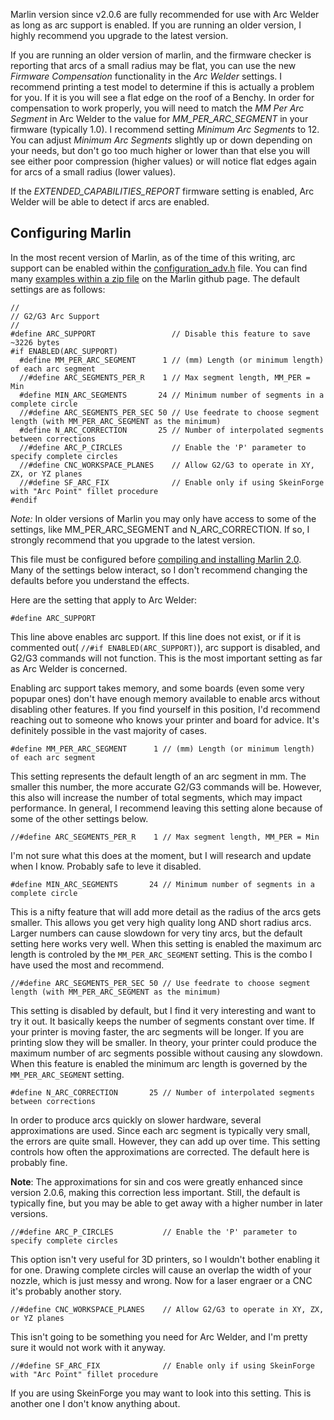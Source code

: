 Marlin version since v2.0.6 are fully recommended for use with Arc Welder as long as arc support is enabled. If you are
running an older version, I highly recommend you upgrade to the latest version.

If you are running an older version of marlin, and the firmware checker is reporting that arcs of a small radius may be
flat, you can use the new *Firmware Compensation* functionality in the *Arc Welder* settings. I recommend printing a
test model to determine if this is actually a problem for you. If it is you will see a flat edge on the roof of a
Benchy. In order for compensation to work properly, you will need to match the *MM Per Arc Segment* in Arc Welder to the
value for *MM_PER_ARC_SEGMENT* in your firmware (typically 1.0). I recommend setting *Minimum Arc Segments* to 12. You
can adjust *Minimum Arc Segments* slightly up or down depending on your needs, but don't go too much higher or lower
than that else you will see either poor compression (higher values) or will notice flat edges again for arcs of a small
radius (lower values).

If the *EXTENDED_CAPABILITIES_REPORT* firmware setting is enabled, Arc Welder will be able to detect if arcs are
enabled.

## Configuring Marlin

In the most recent version of Marlin, as of the time of this writing, arc support can be enabled within
the [configuration_adv.h](https://github.com/MarlinFirmware/Marlin/blob/2.0.x/Marlin/Configuration_adv.h) file. You can
find many [examples within a zip file](https://github.com/MarlinFirmware/Marlin/tree/2.0.x/config) on the Marlin github
page. The default settings are as follows:

```
//
// G2/G3 Arc Support
//
#define ARC_SUPPORT                 // Disable this feature to save ~3226 bytes
#if ENABLED(ARC_SUPPORT)
  #define MM_PER_ARC_SEGMENT      1 // (mm) Length (or minimum length) of each arc segment
  //#define ARC_SEGMENTS_PER_R    1 // Max segment length, MM_PER = Min
  #define MIN_ARC_SEGMENTS       24 // Minimum number of segments in a complete circle
  //#define ARC_SEGMENTS_PER_SEC 50 // Use feedrate to choose segment length (with MM_PER_ARC_SEGMENT as the minimum)
  #define N_ARC_CORRECTION       25 // Number of interpolated segments between corrections
  //#define ARC_P_CIRCLES           // Enable the 'P' parameter to specify complete circles
  //#define CNC_WORKSPACE_PLANES    // Allow G2/G3 to operate in XY, ZX, or YZ planes
  //#define SF_ARC_FIX              // Enable only if using SkeinForge with "Arc Point" fillet procedure
#endif
```

*Note:* In older versions of Marlin you may only have access to some of the settings, like MM_PER_ARC_SEGMENT and
N_ARC_CORRECTION. If so, I strongly recommend that you upgrade to the latest version.

This file must be configured
before [compiling and installing Marlin 2.0](https://marlinfw.org/docs/basics/install.html). Many of the settings below
interact, so I don't recommend changing the defaults before you understand the effects.

Here are the setting that apply to Arc Welder:

```#define ARC_SUPPORT```

This line above enables arc support. If this line does not exist, or if it is commented out(
```//#if ENABLED(ARC_SUPPORT)```), arc support is disabled, and G2/G3 commands will not function. This is the most
important setting as far as Arc Welder is concerned.

Enabling arc support takes memory, and some boards (even some very popupar ones) don't have enough memory available to
enable arcs without disabling other features. If you find yourself in this position, I'd recommend reaching out to
someone who knows your printer and board for advice. It's definitely possible in the vast majority of cases.

```#define MM_PER_ARC_SEGMENT      1 // (mm) Length (or minimum length) of each arc segment```

This setting represents the default length of an arc segment in mm. The smaller this number, the more accurate G2/G3
commands will be. However, this also will increase the number of total segments, which may impact performance. In
general, I recommend leaving this setting alone because of some of the other settings below.

```//#define ARC_SEGMENTS_PER_R    1 // Max segment length, MM_PER = Min```

I'm not sure what this does at the moment, but I will research and update when I know. Probably safe to leve it
disabled.

```#define MIN_ARC_SEGMENTS       24 // Minimum number of segments in a complete circle```

This is a nifty feature that will add more detail as the radius of the arcs gets smaller. This allows you get very high
quality long AND short radius arcs. Larger numbers can cause slowdown for very tiny arcs, but the default setting here
works very well. When this setting is enabled the maximum arc length is controled by the ```MM_PER_ARC_SEGMENT```
setting. This is the combo I have used the most and recommend.

```//#define ARC_SEGMENTS_PER_SEC 50 // Use feedrate to choose segment length (with MM_PER_ARC_SEGMENT as the minimum)```

This setting is disabled by default, but I find it very interesting and want to try it out. It basically keeps the
number of segments constant over time. If your printer is moving faster, the arc segments will be longer. If you are
printing slow they will be smaller. In theory, your printer could produce the maximum number of arc segments possible
without causing any slowdown. When this feature is enabled the minimum arc length is governed by the
```MM_PER_ARC_SEGMENT``` setting.

```#define N_ARC_CORRECTION       25 // Number of interpolated segments between corrections```

In order to produce arcs quickly on slower hardware, several approximations are used. Since each arc segment is
typically very small, the errors are quite small. However, they can add up over time. This setting controls how often
the approximations are corrected. The default here is probably fine.

**Note**: The approximations for sin and cos were greatly enhanced since version 2.0.6, making this correction less
important. Still, the default is typically fine, but you may be able to get away with a higher number in later versions.

```//#define ARC_P_CIRCLES           // Enable the 'P' parameter to specify complete circles```

This option isn't very useful for 3D printers, so I wouldn't bother enabling it for one. Drawing complete circles will
cause an overlap the width of your nozzle, which is just messy and wrong. Now for a laser engraer or a CNC it's probably
another story.

```//#define CNC_WORKSPACE_PLANES    // Allow G2/G3 to operate in XY, ZX, or YZ planes```

This isn't going to be something you need for Arc Welder, and I'm pretty sure it would not work with it anyway.

```//#define SF_ARC_FIX              // Enable only if using SkeinForge with "Arc Point" fillet procedure```

If you are using SkeinForge you may want to look into this setting. This is another one I don't know anything about.

